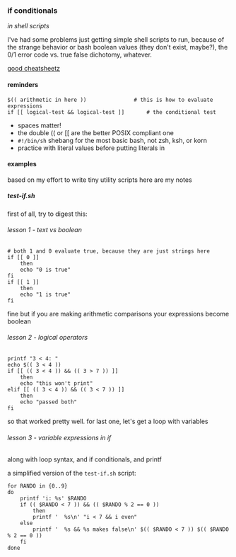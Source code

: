 ### if conditionals
*in shell scripts*

I've had some problems just getting simple shell scripts to run, because of the strange behavior or bash boolean values (they don't exist, maybe?), the 0/1 error code vs. true false dichotomy, whatever.

[good cheatsheetz](http://ricostacruz.com/cheatsheets/sh.html#ifs)

#### reminders
	$(( arithmetic in here ))				# this is how to evaluate expressions
	if [[ logical-test && logical-test ]]		# the conditional test

- spaces matter!
- the double (( or [[ are the better POSIX compliant one
- `#!/bin/sh` shebang for the most basic bash, not zsh, ksh, or korn
- practice with literal values before putting literals in

#### examples
based on my effort to write tiny utility scripts here are my notes

##### test-if.sh
first of all, try to digest this:

###### lesson 1 - text vs boolean
```shell
# both 1 and 0 evaluate true, because they are just strings here
if [[ 0 ]]
	then 
	echo "0 is true"
fi
if [[ 1 ]]
	then 
	echo "1 is true"
fi
```

fine but if you are making arithmetic comparisons your expressions become boolean

###### lesson 2 - logical operators
```shell
printf "3 < 4: "
echo $(( 3 < 4 ))
if [[ (( 3 < 4 )) && (( 3 > 7 )) ]]
	then
	echo "this won't print"
elif [[ (( 3 < 4 )) && (( 3 < 7 )) ]]
	then
	echo "passed both"
fi
```

so that worked pretty well. for last one, let's get a loop with variables

###### lesson 3 - variable expressions in if
along with loop syntax, and if conditionals, and printf

a simplified version of the `test-if.sh` script:
```shell
for RANDO in {0..9} 
do
	printf 'i: %s' $RANDO
	if (( $RANDO < 7 )) && (( $RANDO % 2 == 0 ))
		then
		printf '  %s\n' "i < 7 && i even"
	else
		printf '  %s && %s makes false\n' $(( $RANDO < 7 )) $(( $RANDO % 2 == 0 ))
	fi
done
```